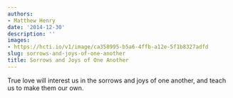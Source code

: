 ```yaml
---
authors:
- Matthew Henry
date: '2014-12-30'
description: ''
images:
- https://hcti.io/v1/image/ca358995-b5a6-4ffb-a12e-5f1b8327adfd
slug: sorrows-and-joys-of-one-another
title: Sorrows and Joys of One Another
---
```


True love will interest us in the sorrows and joys of one another, and teach us to make them our own.